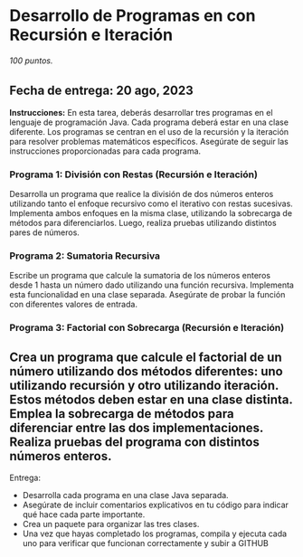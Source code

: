 # Desarrollo de Programas en con Recursión e Iteración

###### 100 puntos.
Fecha de entrega: 20 ago, 2023
---

**Instrucciones:** En esta tarea, deberás desarrollar tres programas en 
el lenguaje de programación Java. Cada programa deberá estar en una clase 
diferente.
Los programas se centran en el uso de la recursión y la iteración para 
resolver problemas matemáticos específicos.
Asegúrate de seguir las instrucciones proporcionadas para cada programa.

### Programa 1: División con Restas (Recursión e Iteración)


Desarrolla un programa que realice la división de dos números enteros 
utilizando tanto el enfoque recursivo como el iterativo con restas 
sucesivas. Implementa ambos enfoques en la misma clase, utilizando la 
sobrecarga de métodos para diferenciarlos. Luego, realiza pruebas 
utilizando distintos pares de números.

### Programa 2: Sumatoria Recursiva


Escribe un programa que calcule la sumatoria de los números enteros desde 
1 hasta un número dado utilizando una función recursiva. Implementa esta 
funcionalidad en una clase separada. Asegúrate de probar la función con 
diferentes valores de entrada.

### Programa 3: Factorial con Sobrecarga (Recursión e Iteración)


Crea un programa que calcule el factorial de un número utilizando dos 
métodos diferentes: uno utilizando recursión y otro utilizando iteración. 
Estos métodos deben estar en una clase distinta. Emplea la sobrecarga de 
métodos para diferenciar entre las dos implementaciones. Realiza pruebas 
del programa con distintos números enteros.
---

Entrega:

- Desarrolla cada programa en una clase Java separada.
- Asegúrate de incluir comentarios explicativos en tu código para indicar qué hace cada parte importante.
- Crea un paquete para organizar las tres clases.
- Una vez que hayas completado los programas, compila y ejecuta cada uno para verificar que funcionan correctamente y subir a GITHUB

